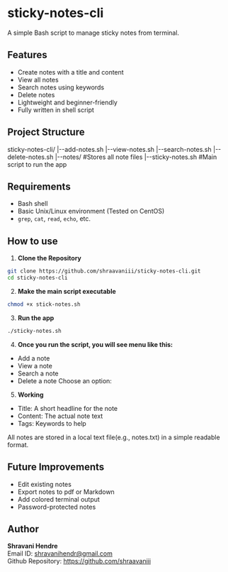 # sticky-notes-cli
A simple Bash script to manage sticky notes from terminal.

## Features
- Create notes with a title and content
- View all notes
- Search notes using keywords
- Delete notes
- Lightweight and beginner-friendly
- Fully written in shell script

## Project Structure
sticky-notes-cli/
 |--add-notes.sh
 |--view-notes.sh
 |--search-notes.sh
 |--delete-notes.sh
 |--notes/        #Stores all note files
 |--sticky-notes.sh      #Main script to run the app

 ## Requirements
 - Bash shell
 - Basic Unix/Linux environment (Tested on CentOS)
 - `grep`, `cat`, `read`, `echo`, etc.

## How to use
1. **Clone the Repository**
```bash
git clone https://github.com/shraavaniii/sticky-notes-cli.git
cd sticky-notes-cli
```

2. **Make the main script executable**
```bash
chmod +x stick-notes.sh
```

3. **Run the app**
```bash
./sticky-notes.sh
```

4. **Once you run the script, you will see menu like this:**

- Add a note
- View a note
- Search a note
- Delete a note
Choose an option:

5. **Working**
- Title: A short headline for the note
- Content: The actual note text
- Tags: Keywords to help

All notes are stored in a local text file(e.g., notes.txt) in a simple readable format.

## Future Improvements
- Edit existing notes
- Export notes to pdf or Markdown
- Add colored terminal output
- Password-protected notes

## Author
**Shravani Hendre**  
Email ID: shravanihendr@gmail.com  
Github Repository: https://github.com/shraavaniii
